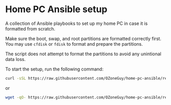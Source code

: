 # Home PC Ansible setup

A collection of Ansible playbooks to set up my home PC in case it is formatted from scratch.

Make sure the boot, swap, and root partitions are formatted correctly first. You may use `cfdisk` or `fdisk` to format and prepare the partitions.

The script does not attempt to format the partitions to avoid any unintional data loss.

To start the setup, run the following command:

```bash
curl -sSL https://raw.githubusercontent.com/OZoneGuy/home-pc-ansible/refs/heads/main/script.sh | bash
```
 
or

```bash
wget -qO- https://raw.githubusercontent.com/OZoneGuy/home-pc-ansible/refs/heads/main/script.sh | bash
```

